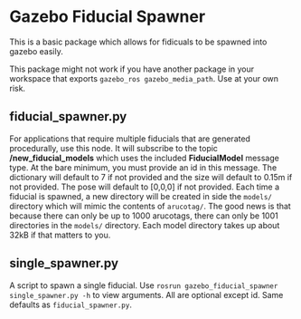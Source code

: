 # Gazebo Fiducial Spawner

This is a basic package which allows for fidicuals to be spawned into gazebo easily.

This package might not work if you have another package in your workspace that exports `gazebo_ros gazebo_media_path`. Use at your own risk.


## fiducial_spawner.py

For applications that require multiple fiducials that are generated procedurally, use this node. It will subscribe to the topic **/new_fiducial_models** which uses the included **FiducialModel** message type. At the bare minimum, you must provide an id in this message. The dictionary will default to 7 if not provided and the size will default to 0.15m if not provided. The pose will default to [0,0,0] if not provided. Each time a fiducial is spawned, a new directory will be created in side the `models/` directory which will mimic the contents of `arucotag/`. The good news is that because there can only be up to 1000 arucotags, there can only be 1001 directories in the `models/` directory. Each model directory takes up about 32kB if that matters to you.

## single_spawner.py

A script to spawn a single fiducial. Use `rosrun gazebo_fiducial_spawner single_spawner.py -h` to view arguments. All are optional except id. Same defaults as `fiducial_spawner.py`. 
